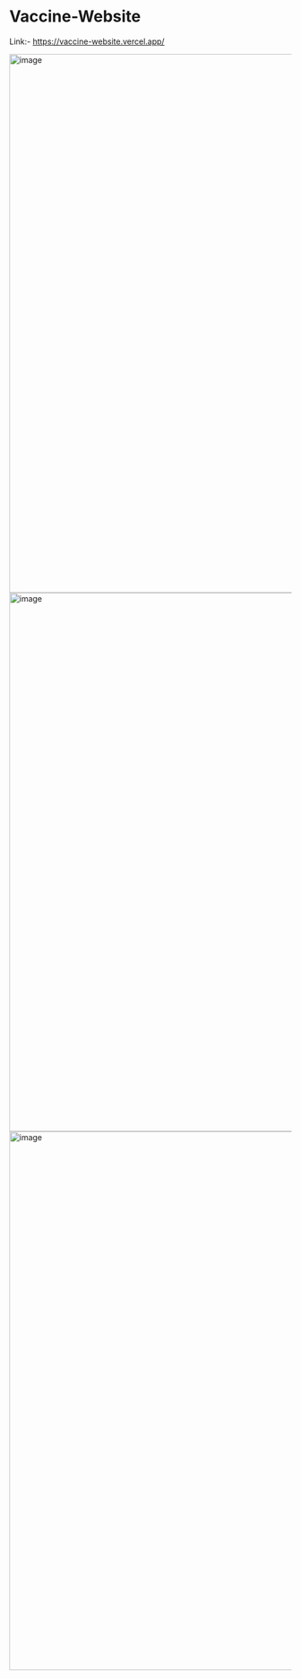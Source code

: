 ﻿# Vaccine-Website
Link:- 
https://vaccine-website.vercel.app/


<img width="960" alt="image" src="https://github.com/Hemanth-Kumar-04/Vaccine-Website/assets/139763023/1697ee42-9f58-4c55-bbd1-012cddbab47d">
<img width="960" alt="image" src="https://github.com/Hemanth-Kumar-04/Vaccine-Website/assets/139763023/9e349dbf-b5f2-4b1f-b922-87fe1f36e946">
<img width="960" alt="image" src="https://github.com/Hemanth-Kumar-04/Vaccine-Website/assets/139763023/9d591b6d-2dec-4d73-9cef-de29dcef6a82">
